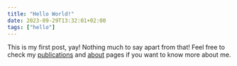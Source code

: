```yaml
---
title: "Hello World!"
date: 2023-09-29T13:32:01+02:00
tags: ["hello"]
---
```


This is my first post, yay! Nothing much to say apart from that!
Feel free to check my [publications](/publications) and [about](/about) pages if you want to know more about me.

